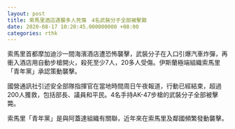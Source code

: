 ```yaml
---
layout: post
title: 索馬里酒店遇襲多人死傷　4名武裝分子全部被擊斃
date: 2020-08-17 10:20:45.000000000 +08:00
categories: rthk
---
```


索馬里首都摩加迪沙一間海濱酒店遭恐怖襲擊，武裝分子在入口引爆汽車炸彈，再衝入酒店用自動步槍開火，殺死至少7人，20多人受傷。伊斯蘭極端組織索馬里「青年黨」承認策動襲擊。

國營通訊社引述安全部隊指揮官在當地時間周日午夜報道，行動已經結束，超過200人獲救，包括部長、議員和平民。4名手持AK-47步槍的武裝分子全部被擊斃。

索馬里「青年黨」是與阿蓋達組織有關聯，近年來在索馬里及鄰國頻繁發動襲擊。
